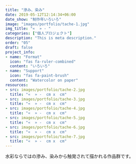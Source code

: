 ```yaml
---
title: "滲み、染み"
date: 2019-05-12T12:14:34+06:00
date_show: "制作年いろいろ"
image: "images/portfolio/tache-1.jpg"
img_title: "«  » - "
categories: ["個人プロジェクト"]
description: "This is meta description."
order: "05"
draft: false
project_info:
- name: "Format"
  icon: "fas fa-ruler-combined"
  content: "いろいろ"
- name: "Support"
  icon: "fas fa-paint-brush"
  content: "Watercolor on paper"
resources:
- src: images/portfolio/tache-2.jpg
  title: "«  » -  cm x  cm"
- src: images/portfolio/tache-3.jpg
  title: "«  » -  cm x  cm"
- src: images/portfolio/tache-4.jpg
  title: "«  » -  cm x  cm"
- src: images/portfolio/tache-5.jpg
  title: "«  » -  cm x  cm"
- src: images/portfolio/tache-6.jpg
  title: "«  » -  cm x  cm"
- src: images/portfolio/tache-7.jpg
  title: "«  » -  cm x  cm"
---
```

水彩ならではの滲み、染みから触発されて描かれる作品群です。
